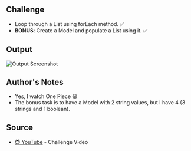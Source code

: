 ## Challenge
- Loop through a List using forEach method. ✅
- **BONUS**: Create a Model and populate a List using it.  ✅


## Output

![Output Screenshot](https://github.com/jscastanos/TCWeeklyChallenges/blob/master/1%20-%20Foreach/screenshot.JPG)

## Author's Notes
- Yes, I watch One Piece 😀
- The bonus task is to have a Model with 2 string values, but I have 4 (3 strings and 1 boolean).


## Source
- [📺 YouTube](https://www.youtube.com/watch?v=pxdwwgIja5Q&list=PLLWMQd6PeGY1VcJGocm1wwtFCZUrh2sc9) - Challenge Video

